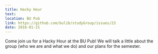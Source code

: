 ```yaml
---
title: Hacky Hour
text: 
location: BU Pub
link: https://github.com/bulib/studyGroup/issues/23
date: 2016-01-21
---
```


Come join us for a Hacky Hour at the BU Pub! We will talk a little about the group (who we are and what we do) and our plans for the semester.